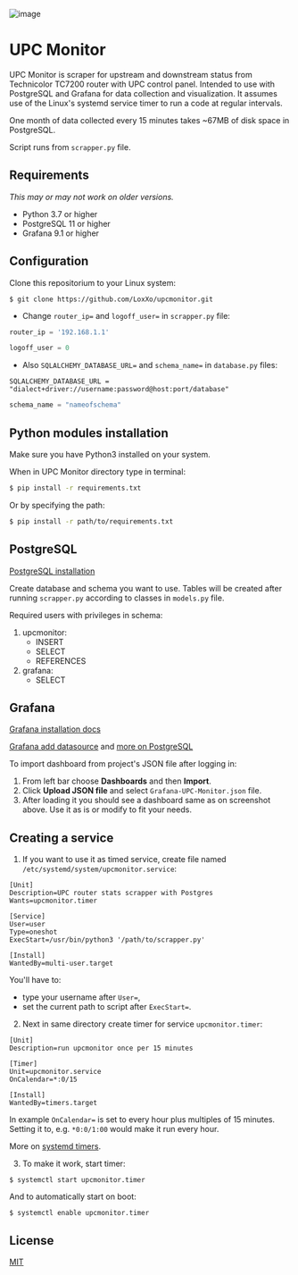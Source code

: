 ![image](https://i.imgur.com/bcvzkwa.jpg)
# UPC Monitor

UPC Monitor is scraper for upstream and downstream status from Technicolor TC7200 router with UPC control panel. Intended to use with PostgreSQL and Grafana for data collection and visualization. It assumes use of the Linux's systemd service timer to run a code at regular intervals.

One month of data collected every 15 minutes takes ~67MB of disk space in PostgreSQL.

Script runs from `scrapper.py` file.

## Requirements
*This may or may not work on older versions.*

* Python 3.7 or higher
* PostgreSQL 11 or higher
* Grafana 9.1 or higher

## Configuration

Clone this repositorium to your Linux system:
```
$ git clone https://github.com/LoxXo/upcmonitor.git
```

* Change `router_ip=` and `logoff_user=` in `scrapper.py` file:
```py
router_ip = '192.168.1.1'
```
```py
logoff_user = 0
```
* Also `SQLALCHEMY_DATABASE_URL=` and `schema_name=` in `database.py` files: 

```
SQLALCHEMY_DATABASE_URL = "dialect+driver://username:password@host:port/database"
```
```py
schema_name = "nameofschema"
```

## Python modules installation
Make sure you have Python3 installed on your system.

When in UPC Monitor directory type in terminal:
```bash
$ pip install -r requirements.txt
```
Or by specifying the path:
```bash
$ pip install -r path/to/requirements.txt
```

## PostgreSQL

[PostgreSQL installation](https://www.postgresql.org/download/)

Create database and schema you want to use. Tables will be created after running `scrapper.py` according to classes in `models.py` file.

Required users with privileges in schema:

1. upcmonitor:
   * INSERT
   * SELECT
   * REFERENCES
2. grafana:
   * SELECT


## Grafana

[Grafana installation docs](https://grafana.com/docs/grafana/latest/setup-grafana/installation/)

[Grafana add datasource](https://grafana.com/docs/grafana/latest/datasources/add-a-data-source/) and [more on PostgreSQL](https://grafana.com/docs/grafana/latest/datasources/postgres/)

To import dashboard from project's JSON file after logging in:

1. From left bar choose **Dashboards** and then **Import**.
2. Click **Upload JSON file** and select `Grafana-UPC-Monitor.json` file.
3. After loading it you should see a dashboard same as on screenshot above. Use it as is or modify to fit your needs.



## Creating a service
1. If you want to use it as timed service, create file named `/etc/systemd/system/upcmonitor.service`:
```
[Unit]
Description=UPC router stats scrapper with Postgres
Wants=upcmonitor.timer

[Service]
User=user
Type=oneshot
ExecStart=/usr/bin/python3 '/path/to/scrapper.py'

[Install]
WantedBy=multi-user.target
```
You'll have to:
* type your username after `User=`,
* set the current path to script after `ExecStart=`.

2. Next in same directory create timer for service `upcmonitor.timer`:
```
[Unit]
Description=run upcmonitor once per 15 minutes

[Timer]
Unit=upcmonitor.service
OnCalendar=*:0/15

[Install]
WantedBy=timers.target
```
In example `OnCalendar=` is set to every hour plus multiples of 15 minutes. Setting it to, e.g. `*0:0/1:00` would make it run every hour.

More on [systemd timers](https://wiki.archlinux.org/title/systemd/Timers).


3. To make it work, start timer:
```
$ systemctl start upcmonitor.timer
```
And to automatically start on boot:
```
$ systemctl enable upcmonitor.timer
```

## License
[MIT](https://choosealicense.com/licenses/mit/)
